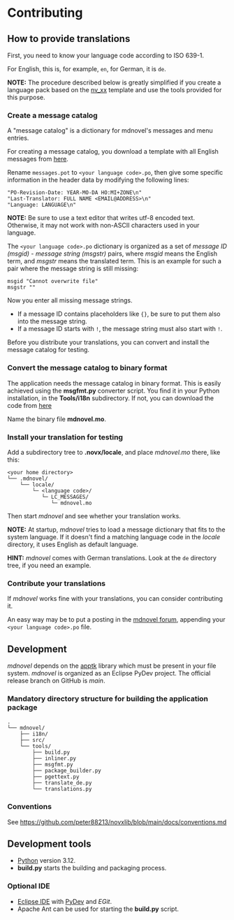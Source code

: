 # Contributing

## How to provide translations

First, you need to know your language code according to ISO 639-1.

For English, this is, for example, `en`, for German, it is `de`.

**NOTE:** The procedure described below is greatly simplified if you create a language pack based on the [nv_xx](https://github.com/peter88213/nv_xx) template and use the tools provided for this purpose. 

### Create a message catalog

A "message catalog" is a dictionary for mdnovel's messages and menu entries.

For creating a message catalog, you download a template with all English messages from [here](https://github.com/peter88213/mdnovel/blob/main/i18n/messages.pot). 


Rename `messages.pot` to `<your language code>.po`, then give some specific information in the header data by modifying the following lines:

```
"PO-Revision-Date: YEAR-MO-DA HO:MI+ZONE\n"
"Last-Translator: FULL NAME <EMAIL@ADDRESS>\n"
"Language: LANGUAGE\n"
```

**NOTE:** Be sure to use a text editor that writes utf-8 encoded text. Otherwise, it may not work with non-ASCII characters used in your language.

The  `<your language code>.po` dictionary is organized as a set of *message ID (msgid)* - *message string (msgstr)* pairs, where *msgid* means the English term, and *msgstr* means the translated term. This is an example for such a pair where the message string is still missing:

```
msgid "Cannot overwrite file"
msgstr ""
```

Now you enter all missing message strings. 
- If a message ID contains placeholders like `{}`, be sure to put them also into the message string.  
- If a message ID starts with `!`, the message string must also start with `!`. 

Before you distribute your translations, you can convert and install the message catalog for testing. 

### Convert the message catalog to binary format

The application needs the message catalog in binary format. This is easily achieved using the **msgfmt.py** converter script. 
You find it in your Python installation, in the **Tools/i18n** subdirectory. If not, you can download the code from [here](https://github.com/python/cpython/blob/main/Tools/i18n/msgfmt.py)

Name the binary file **mdnovel.mo**. 


### Install your translation for testing

Add a subdirectory tree to **.novx/locale**, and place *mdnovel.mo* there, like this:

```
<your home directory>
└── .mdnovel/
    └── locale/
        └─ <language code>/
           └─ LC_MESSAGES/
              └─ mdnovel.mo
```

Then start *mdnovel* and see whether your translation works. 

**NOTE:** At startup, *mdnovel* tries to load a message dictionary that fits to the system language. If it doesn't find a matching language code in the *locale* directory, it uses English as default language. 

**HINT:** *mdnovel* comes with German translations. Look at the `de` directory tree, if you need an example. 


### Contribute your translations

If *mdnovel* works fine with your translations, you can consider contributing it. 

An easy way may be to put a posting in the [mdnovel forum](https://github.com/peter88213/mdnovel/discussions), appending your  `<your language code>.po` file. 


## Development

*mdnovel* depends on the [apptk](https://github.com/peter88213/apptk) library 
which must be present in your file system. 
*mdnovel* is organized as an Eclipse PyDev project. The official release branch on GitHub is *main*.

### Mandatory directory structure for building the application package

```
.
└── mdnovel/
    ├── i18n/
    ├── src/
    └── tools/ 
        ├── build.py
        ├── inliner.py
        ├── msgfmt.py
        ├── package_builder.py
        ├── pgettext.py
        ├── translate_de.py
        └── translations.py
```

### Conventions

See https://github.com/peter88213/novxlib/blob/main/docs/conventions.md

## Development tools

- [Python](https://python.org) version 3.12.
- **build.py** starts the building and packaging process.

### Optional IDE
- [Eclipse IDE](https://eclipse.org) with [PyDev](https://pydev.org) and *EGit*.
- Apache Ant can be used for starting the **build.py** script.


